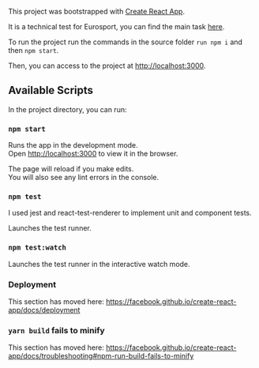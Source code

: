 This project was bootstrapped with [Create React App](https://github.com/facebook/create-react-app).

It is a technical test for Eurosport, you can find the main task [here](https://eurosportdigital.github.io/eurosport-web-developer-recruitment/).

To run the project run the commands in the source folder `run npm i` and then `npm start`.

Then, you can access to the project at [http://localhost:3000](http://localhost:3000).

## Available Scripts

In the project directory, you can run:

### `npm start`

Runs the app in the development mode.<br />
Open [http://localhost:3000](http://localhost:3000) to view it in the browser.

The page will reload if you make edits.<br />
You will also see any lint errors in the console.

### `npm test`

I used jest and react-test-renderer to implement unit and component tests.

Launches the test runner.<br />

### `npm test:watch`


Launches the test runner in the interactive watch mode.<br />



### Deployment

This section has moved here: https://facebook.github.io/create-react-app/docs/deployment

### `yarn build` fails to minify

This section has moved here: https://facebook.github.io/create-react-app/docs/troubleshooting#npm-run-build-fails-to-minify
